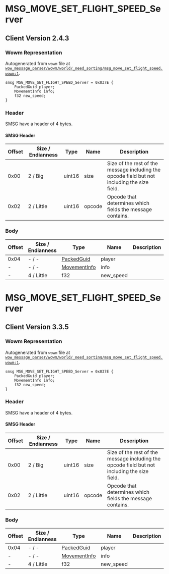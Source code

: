 # MSG_MOVE_SET_FLIGHT_SPEED_Server

## Client Version 2.4.3

### Wowm Representation

Autogenerated from `wowm` file at [`wow_message_parser/wowm/world/_need_sorting/msg_move_set_flight_speed.wowm:1`](https://github.com/gtker/wow_messages/tree/main/wow_message_parser/wowm/world/_need_sorting/msg_move_set_flight_speed.wowm#L1).
```rust,ignore
smsg MSG_MOVE_SET_FLIGHT_SPEED_Server = 0x037E {
    PackedGuid player;
    MovementInfo info;
    f32 new_speed;
}
```
### Header

SMSG have a header of 4 bytes.

#### SMSG Header

| Offset | Size / Endianness | Type   | Name   | Description |
| ------ | ----------------- | ------ | ------ | ----------- |
| 0x00   | 2 / Big           | uint16 | size   | Size of the rest of the message including the opcode field but not including the size field.|
| 0x02   | 2 / Little        | uint16 | opcode | Opcode that determines which fields the message contains.|

### Body

| Offset | Size / Endianness | Type | Name | Description | Comment |
| ------ | ----------------- | ---- | ---- | ----------- | ------- |
| 0x04 | - / - | [PackedGuid](../spec/packed-guid.md) | player |  |  |
| - | - / - | [MovementInfo](movementinfo.md) | info |  |  |
| - | 4 / Little | f32 | new_speed |  |  |

# MSG_MOVE_SET_FLIGHT_SPEED_Server

## Client Version 3.3.5

### Wowm Representation

Autogenerated from `wowm` file at [`wow_message_parser/wowm/world/_need_sorting/msg_move_set_flight_speed.wowm:1`](https://github.com/gtker/wow_messages/tree/main/wow_message_parser/wowm/world/_need_sorting/msg_move_set_flight_speed.wowm#L1).
```rust,ignore
smsg MSG_MOVE_SET_FLIGHT_SPEED_Server = 0x037E {
    PackedGuid player;
    MovementInfo info;
    f32 new_speed;
}
```
### Header

SMSG have a header of 4 bytes.

#### SMSG Header

| Offset | Size / Endianness | Type   | Name   | Description |
| ------ | ----------------- | ------ | ------ | ----------- |
| 0x00   | 2 / Big           | uint16 | size   | Size of the rest of the message including the opcode field but not including the size field.|
| 0x02   | 2 / Little        | uint16 | opcode | Opcode that determines which fields the message contains.|

### Body

| Offset | Size / Endianness | Type | Name | Description | Comment |
| ------ | ----------------- | ---- | ---- | ----------- | ------- |
| 0x04 | - / - | [PackedGuid](../spec/packed-guid.md) | player |  |  |
| - | - / - | [MovementInfo](movementinfo.md) | info |  |  |
| - | 4 / Little | f32 | new_speed |  |  |

